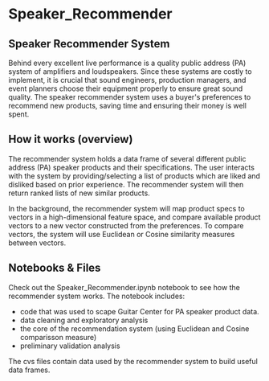 # Speaker_Recommender
## Speaker Recommender System

Behind every excellent live performance is a quality public address (PA) system of amplifiers and loudspeakers.
Since these systems are costly to implement, it is crucial that sound engineers, production managers, and event planners choose their equipment properly to ensure great sound quality. The speaker recommender system uses a buyer's
preferences to recommend new products, saving time and ensuring their money is well spent. 

## How it works (overview)

The recommender system holds a data frame of several different public address (PA) speaker products and their specifications. 
The user interacts with the system by providing/selecting a list of products which are liked and disliked based on prior experience. The recommender system will then return ranked lists of new similar products. 

In the background, the recommender system will map product specs to vectors in a high-dimensional feature space,
and compare available product vectors to a new vector constructed from the preferences.
To compare vectors, the system will use Euclidean or Cosine similarity measures between vectors. 

## Notebooks & Files

Check out the Speaker_Recommender.ipynb notebook to see how the recommender system works. 
The notebook includes:
* code that was used to scape Guitar Center for PA speaker product data.
* data cleaning and exploratory analysis
* the core of the recommendation system (using Euclidean and Cosine comparisson measure)
* preliminary validation analysis

The cvs files contain data used by the recommender system to build useful data frames. 

